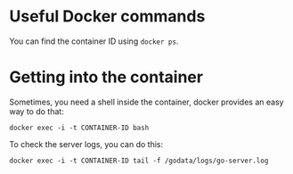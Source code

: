 
# Useful Docker commands
You can find the container ID using `docker ps`.

# Getting into the container
Sometimes, you need a shell inside the container, docker provides an easy way to do that:
```
docker exec -i -t CONTAINER-ID bash
```
To check the server logs, you can do this:
```
docker exec -i -t CONTAINER-ID tail -f /godata/logs/go-server.log
```

